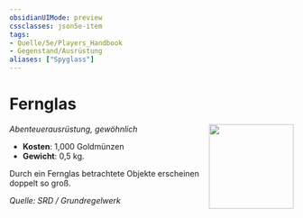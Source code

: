 ```yaml
---
obsidianUIMode: preview
cssclasses: json5e-item
tags:
- Quelle/5e/Players_Handbook
- Gegenstand/Ausrüstung
aliases: ["Spyglass"]
---
```

# Fernglas
*Abenteuerausrüstung, gewöhnlich*
<img src="Symbolik/Gegenstände.webp" align="right" width="150">

- **Kosten**: 1,000 Goldmünzen
- **Gewicht**: 0,5 kg.

Durch ein Fernglas betrachtete Objekte erscheinen doppelt so groß.

*Quelle: SRD / Grundregelwerk*